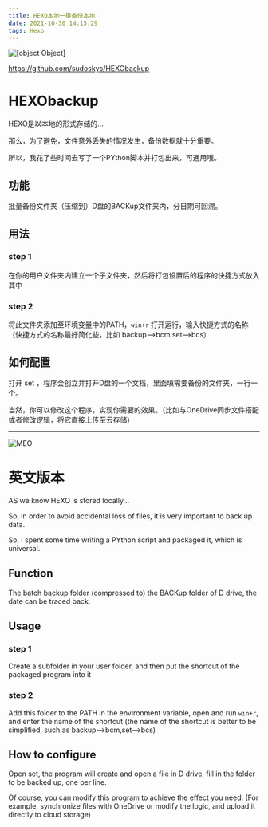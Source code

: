 ```yaml
---
title: HEXO本地一键备份本地
date: 2021-10-30 14:15:29
tags: Hexo
---
```


![[object Object]](https://socialify.git.ci/sudoskys/HEXObackup/image?description=1&font=Rokkitt&issues=1&language=1&name=1&pattern=Floating%20Cogs&stargazers=1&theme=Light)

https://github.com/sudoskys/HEXObackup

# HEXObackup

HEXO是以本地的形式存储的...

那么，为了避免，文件意外丢失的情况发生，备份数据就十分重要。

所以，我花了些时间去写了一个PYthon脚本并打包出来，可通用哦。

## 功能

批量备份文件夹（压缩到）D盘的BACKup文件夹内，分日期可回溯。


## 用法

### step 1

在你的用户文件夹内建立一个子文件夹，然后将打包设置后的程序的快捷方式放入其中


### step 2

将此文件夹添加至环境变量中的PATH，`win+r` 打开运行，输入快捷方式的名称（快捷方式的名称最好简化些，比如 backup-->bcm,set-->bcs）


## 如何配置

打开 set ，程序会创立并打开D盘的一个文档，里面填需要备份的文件夹，一行一个。

当然，你可以修改这个程序，实现你需要的效果。（比如与OneDrive同步文件搭配或者修改逻辑，将它直接上传至云存储）

--------------
![MEO](https://tva1.sinaimg.cn/large/9bd9b167gy1g2qklwroj6j21hc0u0kha.jpg "LOVE")

# 英文版本

AS we know
HEXO is stored locally...

So, in order to avoid accidental loss of files, it is very important to back up data.

So, I spent some time writing a PYthon script and packaged it, which is universal.

## Function

The batch backup folder (compressed to) the BACKup folder of D drive, the date can be traced back.


## Usage

### step 1

Create a subfolder in your user folder, and then put the shortcut of the packaged program into it


### step 2

Add this folder to the PATH in the environment variable, open and run `win+r`, and enter the name of the shortcut (the name of the shortcut is better to be simplified, such as backup-->bcm,set-->bcs)


## How to configure

Open set, the program will create and open a file in D drive, fill in the folder to be backed up, one per line.

Of course, you can modify this program to achieve the effect you need. (For example, synchronize files with OneDrive or modify the logic, and upload it directly to cloud storage)

